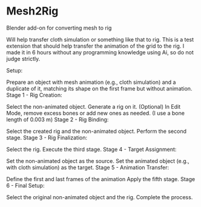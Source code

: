 # Mesh2Rig
Blender add-on for converting mesh to rig

Will help transfer cloth simulation or something like that to rig. This is a test extension that should help transfer the animation of the grid to the rig. I made it in 6 hours without any programming knowledge using Ai, so do not judge strictly.

Setup:

Prepare an object with mesh animation (e.g., cloth simulation) and a duplicate of it, matching its shape on the first frame but without animation.
Stage 1 - Rig Creation:

Select the non-animated object.
Generate a rig on it.
(Optional) In Edit Mode, remove excess bones or add new ones as needed.
(I use a bone length of 0.003 m)
Stage 2 - Rig Binding:

Select the created rig and the non-animated object.
Perform the second stage.
Stage 3 - Rig Finalization:

Select the rig.
Execute the third stage.
Stage 4 - Target Assignment:

Set the non-animated object as the source.
Set the animated object (e.g., with cloth simulation) as the target.
Stage 5 - Animation Transfer:

Define the first and last frames of the animation
Apply the fifth stage.
Stage 6 - Final Setup:

Select the original non-animated object and the rig.
Complete the process.
